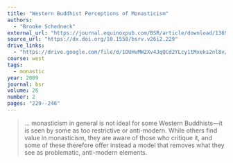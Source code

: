 ```yaml
---
title: "Western Buddhist Perceptions of Monasticism"
authors:
  - "Brooke Schedneck"
external_url: "https://journal.equinoxpub.com/BSR/article/download/13694/15917"
source_url: "https://dx.doi.org/10.1558/bsrv.v26i2.229"
drive_links:
  - "https://drive.google.com/file/d/1OUHvMW2Xv4JqQCd2YLcy1tMxeks2nl8v/view?usp=drivesdk"
course: west
tags:
  - monastic
year: 2009
journal: bsr
volume: 26
number: 2
pages: "229--246"
---
```


> … monasticism in
general is not ideal for some Western Buddhists—it is seen by some as too 
restrictive or anti-modern. While others find value in monasticism, they are
aware of those who critique it, and some of these therefore offer instead a
model that removes what they see as problematic, anti-modern elements.

